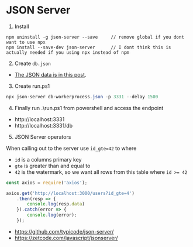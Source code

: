 # JSON Server

1. Install

```
npm uninstall -g json-server --save     // remove global if you dont want to use npx
npm install --save-dev json-server      // I dont think this is actually needed if you using npx instead of npm
```

2. Create `db.json`

- [The JSON data is in this post](https://carlpaton.github.io/2021/07/c-sharp-timed-hosted-service/).

3. Create run.ps1

```ps1
npx json-server db-workerprocess.json -p 3331 --delay 1500
```

4. Finally run .\run.ps1 from powershell and access the endpoint

- http://localhost:3331
- http://localhost:3331/db

5. JSON Server operators

When calling out to the server use `id_gte=42` to where

- `id` is a columns primary key
- `gte` is greater than and equal to
- `42` is the watermark, so we want all rows from this table where `id >= 42`

```js
const axios = require('axios');

axios.get('http://localhost:3000/users?id_gte=4')
    .then(resp => {
        console.log(resp.data)
    }).catch(error => {
        console.log(error);
    }); 
```

- https://github.com/typicode/json-server/
- https://zetcode.com/javascript/jsonserver/